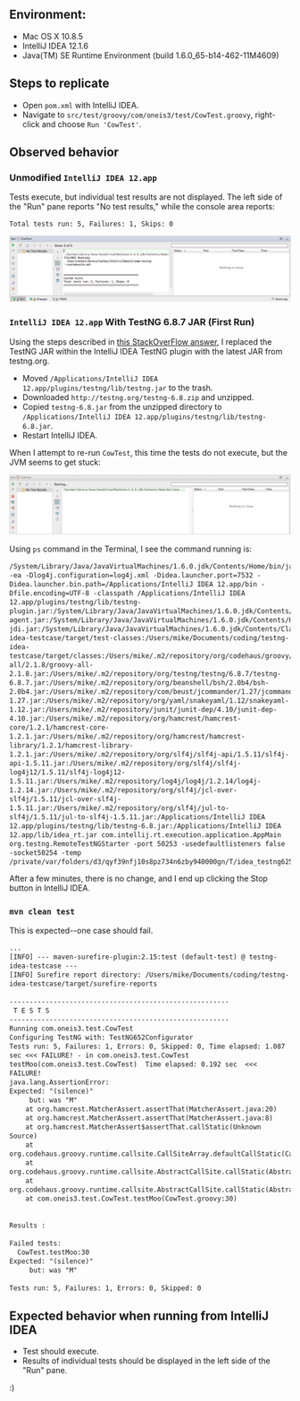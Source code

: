 ## Environment:
* Mac OS X 10.8.5
* IntelliJ IDEA 12.1.6
* Java(TM) SE Runtime Environment (build 1.6.0_65-b14-462-11M4609)

## Steps to replicate
* Open `pom.xml` with IntelliJ IDEA.
* Navigate to `src/test/groovy/com/oneis3/test/CowTest.groovy`, right-click and choose `Run 'CowTest'`.

## Observed behavior

### Unmodified `IntelliJ IDEA 12.app`

Tests execute, but individual test results are not displayed.  The left side of the "Run" pane reports "No test results," while the console area reports:

    Total tests run: 5, Failures: 1, Skips: 0

![Screenshot 1](screenshots/screenshot1.png)

### `IntelliJ IDEA 12.app` With TestNG 6.8.7 JAR (First Run)

Using the steps described in [this StackOverFlow answer](http://stackoverflow.com/a/13452828/435166), I replaced the TestNG JAR within the IntelliJ IDEA TestNG plugin with the latest JAR from testng.org.

* Moved `/Applications/IntelliJ IDEA 12.app/plugins/testng/lib/testng.jar` to the trash.
* Downloaded `http://testng.org/testng-6.8.zip` and unzipped.
* Copied `testng-6.8.jar` from the unzipped directory to `/Applications/IntelliJ IDEA 12.app/plugins/testng/lib/testng-6.8.jar`.
* Restart IntelliJ IDEA.

When I attempt to re-run `CowTest`, this time the tests do not execute, but the JVM seems to get stuck:

![Screenshot 2](screenshots/screenshot2.png)

Using `ps` command in the Terminal, I see the command running is:

    /System/Library/Java/JavaVirtualMachines/1.6.0.jdk/Contents/Home/bin/java -ea -Dlog4j.configuration=log4j.xml -Didea.launcher.port=7532 -Didea.launcher.bin.path=/Applications/IntelliJ IDEA 12.app/bin -Dfile.encoding=UTF-8 -classpath /Applications/IntelliJ IDEA 12.app/plugins/testng/lib/testng-plugin.jar:/System/Library/Java/JavaVirtualMachines/1.6.0.jdk/Contents/Home/lib/deploy.jar:/System/Library/Java/JavaVirtualMachines/1.6.0.jdk/Contents/Home/lib/dt.jar:/System/Library/Java/JavaVirtualMachines/1.6.0.jdk/Contents/Home/lib/javaws.jar:/System/Library/Java/JavaVirtualMachines/1.6.0.jdk/Contents/Home/lib/jce.jar:/System/Library/Java/JavaVirtualMachines/1.6.0.jdk/Contents/Home/lib/jconsole.jar:/System/Library/Java/JavaVirtualMachines/1.6.0.jdk/Contents/Home/lib/management-agent.jar:/System/Library/Java/JavaVirtualMachines/1.6.0.jdk/Contents/Home/lib/plugin.jar:/System/Library/Java/JavaVirtualMachines/1.6.0.jdk/Contents/Home/lib/sa-jdi.jar:/System/Library/Java/JavaVirtualMachines/1.6.0.jdk/Contents/Classes/charsets.jar:/System/Library/Java/JavaVirtualMachines/1.6.0.jdk/Contents/Classes/classes.jar:/System/Library/Java/JavaVirtualMachines/1.6.0.jdk/Contents/Classes/jsse.jar:/System/Library/Java/JavaVirtualMachines/1.6.0.jdk/Contents/Classes/ui.jar:/System/Library/Java/JavaVirtualMachines/1.6.0.jdk/Contents/Home/lib/ext/apple_provider.jar:/System/Library/Java/JavaVirtualMachines/1.6.0.jdk/Contents/Home/lib/ext/dnsns.jar:/System/Library/Java/JavaVirtualMachines/1.6.0.jdk/Contents/Home/lib/ext/localedata.jar:/System/Library/Java/JavaVirtualMachines/1.6.0.jdk/Contents/Home/lib/ext/sunjce_provider.jar:/System/Library/Java/JavaVirtualMachines/1.6.0.jdk/Contents/Home/lib/ext/sunpkcs11.jar:/Users/mike/Documents/coding/testng-idea-testcase/target/test-classes:/Users/mike/Documents/coding/testng-idea-testcase/target/classes:/Users/mike/.m2/repository/org/codehaus/groovy/groovy-all/2.1.8/groovy-all-2.1.8.jar:/Users/mike/.m2/repository/org/testng/testng/6.8.7/testng-6.8.7.jar:/Users/mike/.m2/repository/org/beanshell/bsh/2.0b4/bsh-2.0b4.jar:/Users/mike/.m2/repository/com/beust/jcommander/1.27/jcommander-1.27.jar:/Users/mike/.m2/repository/org/yaml/snakeyaml/1.12/snakeyaml-1.12.jar:/Users/mike/.m2/repository/junit/junit-dep/4.10/junit-dep-4.10.jar:/Users/mike/.m2/repository/org/hamcrest/hamcrest-core/1.2.1/hamcrest-core-1.2.1.jar:/Users/mike/.m2/repository/org/hamcrest/hamcrest-library/1.2.1/hamcrest-library-1.2.1.jar:/Users/mike/.m2/repository/org/slf4j/slf4j-api/1.5.11/slf4j-api-1.5.11.jar:/Users/mike/.m2/repository/org/slf4j/slf4j-log4j12/1.5.11/slf4j-log4j12-1.5.11.jar:/Users/mike/.m2/repository/log4j/log4j/1.2.14/log4j-1.2.14.jar:/Users/mike/.m2/repository/org/slf4j/jcl-over-slf4j/1.5.11/jcl-over-slf4j-1.5.11.jar:/Users/mike/.m2/repository/org/slf4j/jul-to-slf4j/1.5.11/jul-to-slf4j-1.5.11.jar:/Applications/IntelliJ IDEA 12.app/plugins/testng/lib/testng-6.8.jar:/Applications/IntelliJ IDEA 12.app/lib/idea_rt.jar com.intellij.rt.execution.application.AppMain org.testng.RemoteTestNGStarter -port 50253 -usedefaultlisteners false -socket50254 -temp /private/var/folders/d3/qyf39nfj10s8pz734n6zby940000gn/T/idea_testng625278376959773550.tmp

After a few minutes, there is no change, and I end up clicking the Stop button in IntelliJ IDEA.

### `mvn clean test`
This is expected--one case should fail.

    ...
    [INFO] --- maven-surefire-plugin:2.15:test (default-test) @ testng-idea-testcase ---
    [INFO] Surefire report directory: /Users/mike/Documents/coding/testng-idea-testcase/target/surefire-reports

    -------------------------------------------------------
     T E S T S
    -------------------------------------------------------
    Running com.oneis3.test.CowTest
    Configuring TestNG with: TestNG652Configurator
    Tests run: 5, Failures: 1, Errors: 0, Skipped: 0, Time elapsed: 1.087 sec <<< FAILURE! - in com.oneis3.test.CowTest
    testMoo(com.oneis3.test.CowTest)  Time elapsed: 0.192 sec  <<< FAILURE!
    java.lang.AssertionError:
    Expected: "(silence)"
         but: was "M"
    	at org.hamcrest.MatcherAssert.assertThat(MatcherAssert.java:20)
    	at org.hamcrest.MatcherAssert.assertThat(MatcherAssert.java:8)
    	at org.hamcrest.MatcherAssert$assertThat.callStatic(Unknown Source)
    	at org.codehaus.groovy.runtime.callsite.CallSiteArray.defaultCallStatic(CallSiteArray.java:53)
    	at org.codehaus.groovy.runtime.callsite.AbstractCallSite.callStatic(AbstractCallSite.java:157)
    	at org.codehaus.groovy.runtime.callsite.AbstractCallSite.callStatic(AbstractCallSite.java:169)
    	at com.oneis3.test.CowTest.testMoo(CowTest.groovy:30)


    Results :

    Failed tests:
      CowTest.testMoo:30
    Expected: "(silence)"
         but: was "M"

    Tests run: 5, Failures: 1, Errors: 0, Skipped: 0

## Expected behavior when running from IntelliJ IDEA

* Test should execute.
* Results of individual tests should be displayed in the left side of the "Run" pane.

:)
